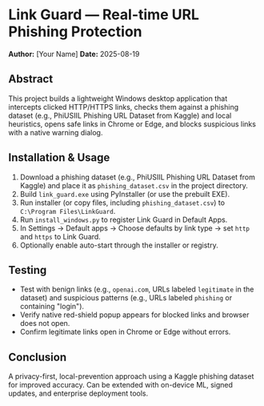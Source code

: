 # Link Guard — Real-time URL Phishing Protection

**Author:** [Your Name]
**Date:** 2025-08-19

## Abstract
This project builds a lightweight Windows desktop application that intercepts clicked HTTP/HTTPS links, checks them against a phishing dataset (e.g., PhiUSIIL Phishing URL Dataset from Kaggle) and local heuristics, opens safe links in Chrome or Edge, and blocks suspicious links with a native warning dialog.

## Installation & Usage
1. Download a phishing dataset (e.g., PhiUSIIL Phishing URL Dataset from Kaggle) and place it as `phishing_dataset.csv` in the project directory.
2. Build `link_guard.exe` using PyInstaller (or use the prebuilt EXE).
3. Run installer (or copy files, including `phishing_dataset.csv`) to `C:\Program Files\LinkGuard`.
4. Run `install_windows.py` to register Link Guard in Default Apps.
5. In Settings → Default apps → Choose defaults by link type → set `http` and `https` to Link Guard.
6. Optionally enable auto-start through the installer or registry.

## Testing
- Test with benign links (e.g., `openai.com`, URLs labeled `legitimate` in the dataset) and suspicious patterns (e.g., URLs labeled `phishing` or containing "login").
- Verify native red-shield popup appears for blocked links and browser does not open.
- Confirm legitimate links open in Chrome or Edge without errors.

## Conclusion
A privacy-first, local-prevention approach using a Kaggle phishing dataset for improved accuracy. Can be extended with on-device ML, signed updates, and enterprise deployment tools.